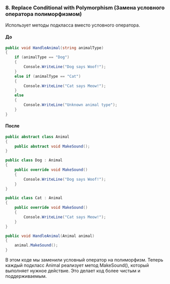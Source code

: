 ### 8. Replace Conditional with Polymorphism (Замена условного оператора полиморфизмом)
Использует методы подкласса вместо условного оператора.

#### До
```cs
public void HandleAnimal(string animalType)
{
    if (animalType == "Dog")
    {
        Console.WriteLine("Dog says Woof!");
    }
    else if (animalType == "Cat")
    {
        Console.WriteLine("Cat says Meow!");
    }
    else
    {
        Console.WriteLine("Unknown animal type");
    }
}
```

#### После
```cs
public abstract class Animal
{
    public abstract void MakeSound();
}

public class Dog : Animal
{
    public override void MakeSound()
    {
        Console.WriteLine("Dog says Woof!");
    }
}

public class Cat : Animal
{
    public override void MakeSound()
    {
        Console.WriteLine("Cat says Meow!");
    }
}

public void HandleAnimal(Animal animal)
{
    animal.MakeSound();
}
```
В этом коде мы заменили условный оператор на полиморфизм. Теперь каждый подкласс Animal реализует метод MakeSound(), который выполняет нужное действие. Это делает код более чистым и поддерживаемым.
